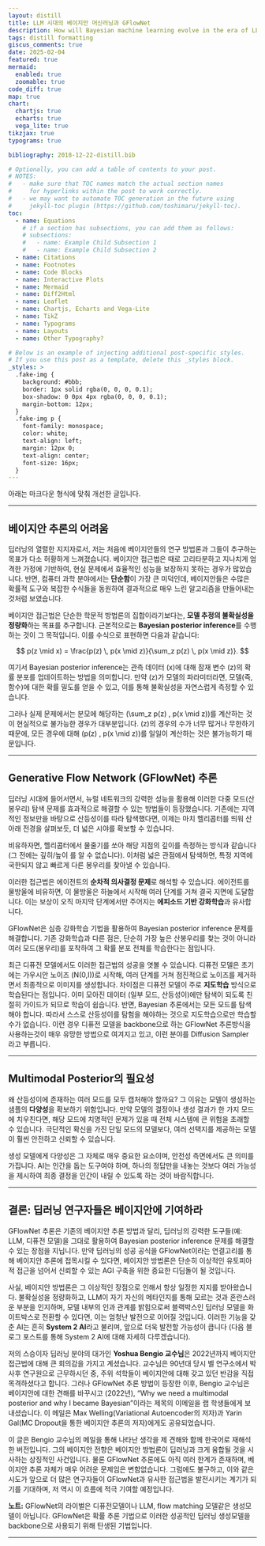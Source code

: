 ```yaml
---
layout: distill
title: LLM 시대의 베이지안 머신러닝과 GFlowNet
description: How will Bayesian machine learning evolve in the era of LLMs? Discover how GFlowNet may hold the key to unlocking its full potential.
tags: distill formatting
giscus_comments: true
date: 2025-02-04
featured: true
mermaid:
  enabled: true
  zoomable: true
code_diff: true
map: true
chart:
  chartjs: true
  echarts: true
  vega_lite: true
tikzjax: true
typograms: true

bibliography: 2018-12-22-distill.bib

# Optionally, you can add a table of contents to your post.
# NOTES:
#   - make sure that TOC names match the actual section names
#     for hyperlinks within the post to work correctly.
#   - we may want to automate TOC generation in the future using
#     jekyll-toc plugin (https://github.com/toshimaru/jekyll-toc).
toc:
  - name: Equations
    # if a section has subsections, you can add them as follows:
    # subsections:
    #   - name: Example Child Subsection 1
    #   - name: Example Child Subsection 2
  - name: Citations
  - name: Footnotes
  - name: Code Blocks
  - name: Interactive Plots
  - name: Mermaid
  - name: Diff2Html
  - name: Leaflet
  - name: Chartjs, Echarts and Vega-Lite
  - name: TikZ
  - name: Typograms
  - name: Layouts
  - name: Other Typography?

# Below is an example of injecting additional post-specific styles.
# If you use this post as a template, delete this _styles block.
_styles: >
  .fake-img {
    background: #bbb;
    border: 1px solid rgba(0, 0, 0, 0.1);
    box-shadow: 0 0px 4px rgba(0, 0, 0, 0.1);
    margin-bottom: 12px;
  }
  .fake-img p {
    font-family: monospace;
    color: white;
    text-align: left;
    margin: 12px 0;
    text-align: center;
    font-size: 16px;
  }
---
```


아래는 마크다운 형식에 맞춰 개선한 글입니다.

---

## 베이지안 추론의 어려움

딥러닝의 열렬한 지지자로서, 저는 처음에 베이지안들의 연구 방법론과 그들이 추구하는 목표가 다소 허황하게 느껴졌습니다. 베이지안 접근법은 때로 고리타분하고 지나치게 엄격한 가정에 기반하여, 현실 문제에서 효율적인 성능을 보장하지 못하는 경우가 많았습니다. 반면, 컴퓨터 과학 분야에서는 **단순함**이 가장 큰 미덕인데, 베이지안들은 수많은 확률적 도구와 복잡한 수식들을 동원하여 결과적으로 매우 느린 알고리즘을 만들어내는 것처럼 보였습니다.

베이지안 접근법은 단순한 학문적 방법론의 집합이라기보다는, **모델 추정의 불확실성을 정량화**하는 목표를 추구합니다. 근본적으로는 **Bayesian posterior inference**를 수행하는 것이 그 목적입니다. 이를 수식으로 표현하면 다음과 같습니다:

$$
p(z \mid x) = \frac{p(z) \, p(x \mid z)}{\sum_z p(z) \, p(x \mid z)}.
$$

여기서 Bayesian posterior inference는 관측 데이터 \(x\)에 대해 잠재 변수 \(z\)의 확률 분포를 업데이트하는 방법을 의미합니다. 만약 \(z\)가 모델의 파라미터라면, 모델(즉, 함수)에 대한 확률 밀도를 얻을 수 있고, 이를 통해 불확실성을 자연스럽게 측정할 수 있습니다.

그러나 실제 문제에서는 분모에 해당하는 \(\sum_z p(z) \, p(x \mid z)\)를 계산하는 것이 현실적으로 불가능한 경우가 대부분입니다. \(z\)의 경우의 수가 너무 많거나 무한하기 때문에, 모든 경우에 대해 \(p(z) \, p(x \mid z)\)를 일일이 계산하는 것은 불가능하기 때문입니다.

---

## Generative Flow Network (GFlowNet) 추론

딥러닝 시대에 들어서면서, 뉴럴 네트워크의 강력한 성능을 활용해 이러한 다중 모드(산봉우리) 탐색 문제를 효과적으로 해결할 수 있는 방법들이 등장했습니다. 기존에는 지역적인 정보만을 바탕으로 산등성이를 따라 탐색했다면, 이제는 마치 헬리콥터를 띄워 산 아래 전경을 살펴보듯, 더 넓은 시야를 확보할 수 있습니다.

비유하자면, 헬리콥터에서 물줄기를 쏘아 해당 지점의 깊이를 측정하는 방식과 같습니다 (그 전에는 깊히/높이 를 알 수 없습니다). 이처럼 넓은 관점에서 탐색하면, 특정 지역에 국한되지 않고 빠르게 다른 봉우리를 찾아낼 수 있습니다.

이러한 접근법은 에이전트의 **순차적 의사결정 문제**로 해석할 수 있습니다. 에이전트를 물방울에 비유하면, 이 물방울은 하늘에서 시작해 여러 단계를 거쳐 결국 지면에 도달합니다. 이는 보상이 오직 마지막 단계에서만 주어지는 **에피소드 기반 강화학습**과 유사합니다.

GFlowNet은 심층 강화학습 기법을 활용하여 Bayesian posterior inference 문제를 해결합니다. 기존 강화학습과 다른 점은, 단순히 가장 높은 산봉우리를 찾는 것이 아니라 여러 모드(봉우리)를 포착하여 그 확률 분포 전체를 학습한다는 점입니다.

최근 디퓨전 모델에서도 이러한 접근법의 성공을 엿볼 수 있습니다. 디퓨전 모델은 초기에는 가우시안 노이즈 \(N(0,I)\)로 시작해, 여러 단계를 거쳐 점진적으로 노이즈를 제거하면서 최종적으로 이미지를 생성합니다. 차이점은 디퓨전 모델이 주로 **지도학습** 방식으로 학습된다는 점입니다. 이미 모아진 데이터 (일부 모드, 산등성이)에만 탐색이 되도록 친절히 가이드가 되므로 학습이 쉽습니다. 반면, Bayesian 추론에서는 모든 모드를 탐색해야 합니다. 따라서 스스로 산등성이를 탐험을 해야하는 것으로 지도학습으로만 학습할 수가 없습니다. 이런 경우 디퓨전 모델을 backbone으로 하는 GFlowNet 추론방식을 사용하는것이 매우 유망한 방법으로 여겨지고 있고, 이런 분야를 Diffusion Sampler 라고 부릅니다. 

---

## Multimodal Posterior의 필요성

왜 산등성이에 존재하는 여러 모드를 모두 캡처해야 할까요? 그 이유는 모델이 생성하는 샘플의 **다양성**을 확보하기 위함입니다. 만약 모델의 결정이나 생성 결과가 한 가지 모드에 치우친다면, 해당 모드에 치명적인 문제가 있을 때 전체 시스템에 큰 위험을 초래할 수 있습니다. 극단적인 확신을 가진 단일 모드의 모델보다, 여러 선택지를 제공하는 모델이 훨씬 안전하고 신뢰할 수 있습니다.

생성 모델에게 다양성은 그 자체로 매우 중요한 요소이며, 안전성 측면에서도 큰 의미를 가집니다. AI는 인간을 돕는 도구여야 하며, 하나의 정답만을 내놓는 것보다 여러 가능성을 제시하여 최종 결정을 인간이 내릴 수 있도록 하는 것이 바람직합니다.

---

## 결론: 딥러닝 연구자들은 베이지안에 기여하라

GFlowNet 추론은 기존의 베이지안 추론 방법과 달리, 딥러닝의 강력한 도구들(예: LLM, 디퓨전 모델)을 그대로 활용하여 Bayesian posterior inference 문제를 해결할 수 있는 장점을 지닙니다. 만약 딥러닝의 성공 공식을 GFlowNet이라는 연결고리를 통해 베이지안 추론에 접목시킬 수 있다면, 베이지안 방법론은 단순히 이상적인 유토피아적 접근을 넘어서 신뢰할 수 있는 AGI 구축을 위한 중요한 디딤돌이 될 것입니다.

사실, 베이지안 방법론은 그 이상적인 장점으로 인해서 항상 일정한 지지를 받아왔습니다. 불확실성을 정량화하고, LLM이 자기 자신의 메타인지를 통해 모르는 것과 혼란스러운 부분을 인지하며, 모델 내부의 인과 관계를 밝힘으로써 블랙박스인 딥러닝 모델을 화이트박스로 전환할 수 있다면, 이는 엄청난 발전으로 이어질 것입니다. 이러한 기능을 갖춘 AI는 흔히 **System 2 AI**라고 불리며, 앞으로 더욱 발전할 가능성이 큽니다 (다음 블로그 포스트를 통해 System 2 AI에 대해 자세히 다루겠습니다).

저의 스승이자 딥러닝 분야의 대가인 **Yoshua Bengio 교수님**은 2022년까지 베이지안 접근법에 대해 큰 회의감을 가지고 계셨습니다. 교수님은 90년대 당시 벨 연구소에서 박사후 연구원으로 근무하시던 중, 주위 석학들이 베이지안에 대해 갖고 있던 반감을 직접 목격하셨다고 합니다. 그러나 GFlowNet 추론 방법이 등장한 이후, Bengio 교수님은 베이지안에 대한 견해를 바꾸시고 (2022년), “Why we need a multimodal posterior and why I became Bayesian”이라는 제목의 이메일을 랩 학생들에게 보내셨습니다. 이 메일은 Max Welling(Variational Autoencoder의 저자)과 Yarin Gal(MC Dropout을 통한 베이지안 추론의 저자)에게도 공유되었습니다.

이 글은 Bengio 교수님의 메일을 통해 나타난 생각을 제 견해와 함께 한국어로 재해석한 버전입니다. 그의 베이지안 전향은 베이지안 방법론이 딥러닝과 크게 융합될 것을 시사하는 상징적인 사건입니다. 물론 GFlowNet 추론에도 아직 여러 한계가 존재하며, 베이지안 추론 자체가 매우 어려운 문제임은 변함없습니다. 그럼에도 불구하고, 이와 같은 시도가 앞으로 더 많은 연구자들이 GFlowNet과 유사한 접근법을 발전시키는 계기가 되기를 기대하며, 저 역시 이 흐름에 적극 기여할 예정입니다.

**노트:** GFlowNet의 라이벌은 디퓨전모델이나 LLM, flow matching 모델같은 생성모델이 아닙니다. GFlowNet은 확률 추론 기법으로 이러한 성공적인 딥러닝 생성모델을 backbone으로 사용되기 위해 탄생된 기법입니다. 

---









